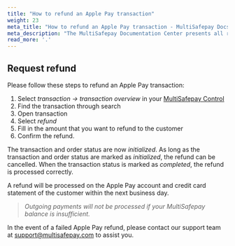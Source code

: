 ```yaml
---
title: "How to refund an Apple Pay transaction"
weight: 23
meta_title: "How to refund an Apple Pay transaction - MultiSafepay Docs"
meta_description: "The MultiSafepay Documentation Center presents all relevant information about our Plugins and API. You can also find support pages for payment methods, tools and general questions as well as the contact details of our Support and Integration Teams."
read_more: '.'
---
```


## Request refund

Please follow these steps to refund an Apple Pay transaction:

1. Select _transaction -> transaction overview_ in your [MultiSafepay Control](https://merchant.multisafepay.com)
2. Find the transaction through search
3. Open transaction
4. Select _refund_
5. Fill in the amount that you want to refund to the customer 
6. Confirm the refund.

The transaction and order status are now _initialized_. As long as the transaction and order status are marked as _initialized_, the refund can be cancelled. When the transaction status is marked as _completed_, the refund is processed correctly.

A refund will be processed on the Apple Pay account and credit card statement of the customer within the next business day. 

>_Outgoing payments will not be processed if your MultiSafepay balance is insufficient._

In the event of a failed Apple Pay refund, please contact our support team at <support@multisafepay.com> to assist you.